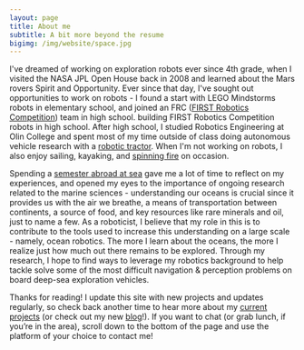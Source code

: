 ```yaml
---
layout: page
title: About me
subtitle: A bit more beyond the resume
bigimg: /img/website/space.jpg
---
```


I've dreamed of working on exploration robots ever since 4th grade, when I visited the NASA JPL Open House back in 2008 and learned about the Mars rovers Spirit and Opportunity. Ever since that day, I've sought out opportunities to work on robots - I found a start with LEGO Mindstorms robots in elementary school, and joined an FRC ([FIRST Robotics Competition](https://www.firstinspires.org/robotics/frc)) team in high school. building FIRST Robotics Competition robots in high school. After high school, I studied Robotics Engineering at Olin College and spent most of my time outside of class doing autonomous vehicle research with a [robotic tractor](/gravl). When I'm not working on robots, I also enjoy sailing, kayaking, and
[spinning fire](https://www.youtube.com/watch?v=YQ9AsDnuLgw&list=PLO8BVdvev9baU0EnWLt45Rn8z-Z5NZg5m&index=14) on occasion.

Spending a [semester abroad at sea](/sea) gave me a lot of time to reflect on my experiences, and opened my eyes to the importance of ongoing research related to the marine sciences - understanding our oceans is crucial since it provides us with the air we breathe, a means of transportation between continents, a source of food, and key resources like rare minerals and oil, just to name a few. As a roboticist, I believe that my role in this is to contribute to the tools used to increase this understanding on a large scale - namely, ocean robotics. The more I learn about the oceans, the more I realize just how much out there remains to be explored. Through my research, I hope to find ways to leverage my robotics background to help tackle solve some of the most difficult navigation & perception problems on board deep-sea exploration vehicles.

Thanks for reading! I update this site with new projects and updates regularly, so check back another time to hear more about my [current projects](/projects) (or check out my new [blog](/blog)!). If you want to chat (or grab lunch, if you’re in the area), scroll down to the bottom of the page and use the platform of your choice to contact me!

